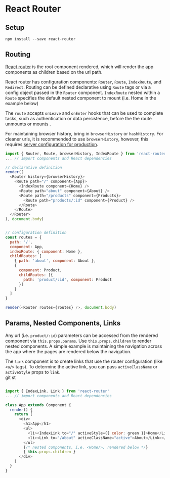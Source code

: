 # React Router

## Setup

```
npm install --save react-router
```

## Routing

[React router](https://github.com/reactjs/react-router/) is the root component rendered, which will render the app components as children based on the url path.

React router has configuration components: `Router`, `Route`, `IndexRoute`, and `Redirect`. Routing can be defined declarative using `Route` tags or via a config object passed in the `Router` component. `IndexRoute` nested within a `Route` specifies the default nested component to mount (i.e. Home in the example below)

The `route` accepts `onLeave` and `onEnter` hooks that can be used to complete tasks, such as authentication or data persistence, before the the route unmounts or mounts .

For maintaining browser history, bring in `browserHistory` or `hashHistory`. For cleaner urls, it is recommended to use `browserHistory`, however, this requires [server configuration for production](https://github.com/reactjs/react-router/blob/master/docs/guides/Histories.md).


```js
import { Router, Route, browserHistory, IndexRoute } from 'react-router'
... // import components and React dependencies

// declarative definition
render((
  <Router history={browserHistory}>
    <Route path="/" component={App}>      
      <IndexRoute component={Home} />
      <Route path="about" component={About} />
      <Route path="/products" component={Products}>
        <Route path="products/:id" component={Product} />
      </Route>
    </Route>
  </Router>
), document.body)
```


```js

// configuration definition
const routes = {
  path: '/',
  component: App,
  indexRoute: { component: Home },
  childRoutes: [
    { path: 'about', component: About },
    {
      component: Product,
      childRoutes: [{
        path: 'product/:id', component: Product
      }]
    }
  ]
}

render(<Router routes={routes} />, document.body)
```

## Params, Nested Components, Links

Any url (i.e. `product/:id`) parameters can be accessed from the rendered component via `this.props.params`. Use `this.props.children` to render nested components. A simple example is maintaining the navigation across the app where the pages are rendered below the navigation. 

The `link` component is to create links that use the router configuration (like `<a/>` tags). To determine the active link, you can pass `activeClassName` or `activeStyle` props to `link`.    
git st
```js

import { IndexLink, Link } from 'react-router'
... // import components and React dependencies

class App extends Component {
  render() {
    return (
      <div>
        <h1>App</h1>
        <ul>
          <li><IndexLink to="/" activeStyle={{ color: green }}>Home</Link></li>
          <li><Link to="/about" activeClassName="active">About</Link></li>
        </ul>
        {/* nested components, i.e. <Home/>, rendered below */}
        { this.props.children }
      </div>
    )
  }
}
```